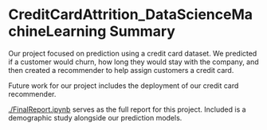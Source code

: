 # CreditCardAttrition_DataScienceMachineLearning Summary
Our project focused on prediction using a credit card dataset. We predicted if a customer would churn, how long they would stay with the company, and then created a recommender to help assign customers a credit card.

Future work for our project includes the deployment of our credit card recommender.

[./FinalReport.ipynb](FinalReport.ipynb) serves as the full report for this project. Included is a demographic study alongside our prediction models.
